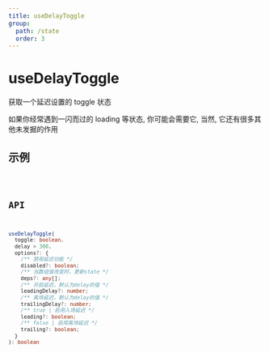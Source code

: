 ```yaml
---
title: useDelayToggle
group:
  path: /state
  order: 3
---
```


# useDelayToggle

获取一个延迟设置的 toggle 状态

如果你经常遇到一闪而过的 loading 等状态, 你可能会需要它, 当然, 它还有很多其他未发掘的作用

## 示例

<code src="./useDelayToggle.demo.tsx" />

## API

```ts
useDelayToggle(
  toggle: boolean,
  delay = 300,
  options?: {
    /** 禁用延迟功能 */
    disabled?: boolean;
    /** 当数组值改变时，更新state */
    deps?: any[];
    /** 开启延迟，默认为delay的值 */
    leadingDelay?: number;
    /** 离场延迟，默认为delay的值 */
    trailingDelay?: number;
    /** true | 启用入场延迟 */
    leading?: boolean;
    /** false | 启用离场延迟 */
    trailing?: boolean;
  }
): boolean
```
